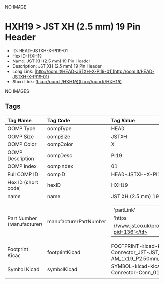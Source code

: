 


  
NO IMAGE  
# HXH19 > JST XH (2.5 mm) 19 Pin Header

- ID: HEAD-JSTXH-X-PI19-01
- Hex ID: HXH19
- Name: JST XH (2.5 mm) 19 Pin Header
- Description: JST XH (2.5 mm) 19 Pin Header
- Long Link: [http://oom.lt/HEAD-JSTXH-X-PI19-01](http://oom.lt/HEAD-JSTXH-X-PI19-01)
- Short Link: [http://oom.lt/HXH19](http://oom.lt/HXH19)
  
NO IMAGES  
## Tags
  

|Tag Name|Tag Code|Tag Value|
| :--- | :--- | :--- |
|OOMP Type|oompType|HEAD|
|OOMP Size|oompSize|JSTXH|
|OOMP Color|oompColor|X|
|OOMP Description|oompDesc|PI19|
|OOMP Index|oompIndex|01|
|Full OOMP ID|oompID|HEAD-JSTXH-X-PI19-01|
|Hex ID (short code)|hexID|HXH19|
|name|name|JST XH (2.5 mm) 19 Pin Header|
|Part Number (Manufacturer)|manufacturerPartNumber|<table><tr><td>'partLink'</td></tr><tr><td> 'https</td></tr><tr><td>//www.jst.co.uk/productSeries.php?pid=136'</td></tr></table>|
|Footprint Kicad|footprintKicad|FOOTPRINT-kicad-kicad-footprints-Connector_JST-JST_XH_B19B-XH-AM_1x19_P2.50mm_Vertical|
|Symbol Kicad|symbolKicad|SYMBOL-kicad-kicad-symbols-Connector-Conn_01x19_Male|
||||
